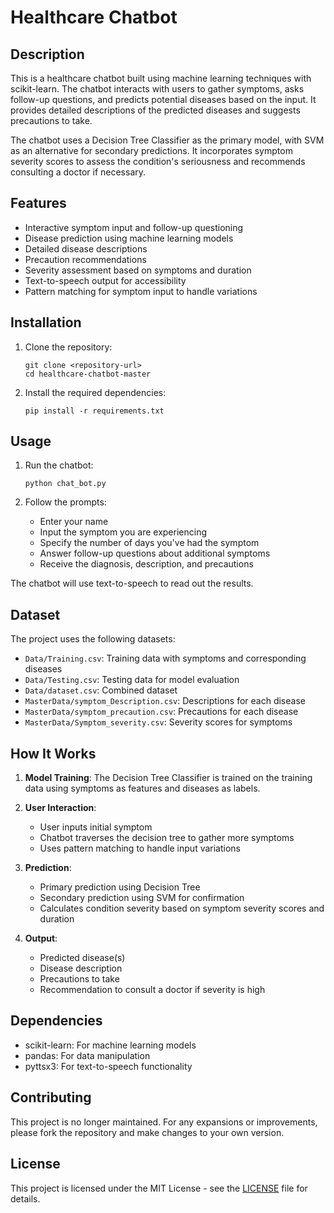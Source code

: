 # Healthcare Chatbot

## Description
This is a healthcare chatbot built using machine learning techniques with scikit-learn. The chatbot interacts with users to gather symptoms, asks follow-up questions, and predicts potential diseases based on the input. It provides detailed descriptions of the predicted diseases and suggests precautions to take.

The chatbot uses a Decision Tree Classifier as the primary model, with SVM as an alternative for secondary predictions. It incorporates symptom severity scores to assess the condition's seriousness and recommends consulting a doctor if necessary.

## Features
- Interactive symptom input and follow-up questioning
- Disease prediction using machine learning models
- Detailed disease descriptions
- Precaution recommendations
- Severity assessment based on symptoms and duration
- Text-to-speech output for accessibility
- Pattern matching for symptom input to handle variations

## Installation
1. Clone the repository:
   ```
   git clone <repository-url>
   cd healthcare-chatbot-master
   ```

2. Install the required dependencies:
   ```
   pip install -r requirements.txt
   ```

## Usage
1. Run the chatbot:
   ```
   python chat_bot.py
   ```

2. Follow the prompts:
   - Enter your name
   - Input the symptom you are experiencing
   - Specify the number of days you've had the symptom
   - Answer follow-up questions about additional symptoms
   - Receive the diagnosis, description, and precautions

The chatbot will use text-to-speech to read out the results.

## Dataset
The project uses the following datasets:
- `Data/Training.csv`: Training data with symptoms and corresponding diseases
- `Data/Testing.csv`: Testing data for model evaluation
- `Data/dataset.csv`: Combined dataset
- `MasterData/symptom_Description.csv`: Descriptions for each disease
- `MasterData/symptom_precaution.csv`: Precautions for each disease
- `MasterData/Symptom_severity.csv`: Severity scores for symptoms

## How It Works
1. **Model Training**: The Decision Tree Classifier is trained on the training data using symptoms as features and diseases as labels.

2. **User Interaction**:
   - User inputs initial symptom
   - Chatbot traverses the decision tree to gather more symptoms
   - Uses pattern matching to handle input variations

3. **Prediction**:
   - Primary prediction using Decision Tree
   - Secondary prediction using SVM for confirmation
   - Calculates condition severity based on symptom severity scores and duration

4. **Output**:
   - Predicted disease(s)
   - Disease description
   - Precautions to take
   - Recommendation to consult a doctor if severity is high

## Dependencies
- scikit-learn: For machine learning models
- pandas: For data manipulation
- pyttsx3: For text-to-speech functionality

## Contributing
This project is no longer maintained. For any expansions or improvements, please fork the repository and make changes to your own version.

## License
This project is licensed under the MIT License - see the [LICENSE](LICENSE) file for details.
